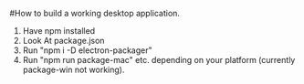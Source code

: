 #How to build a working desktop application.

1. Have npm installed
2. Look At package.json
3. Run "npm i -D electron-packager"
4. Run "npm run package-mac" etc. depending on your platform (currently package-win not working). 
